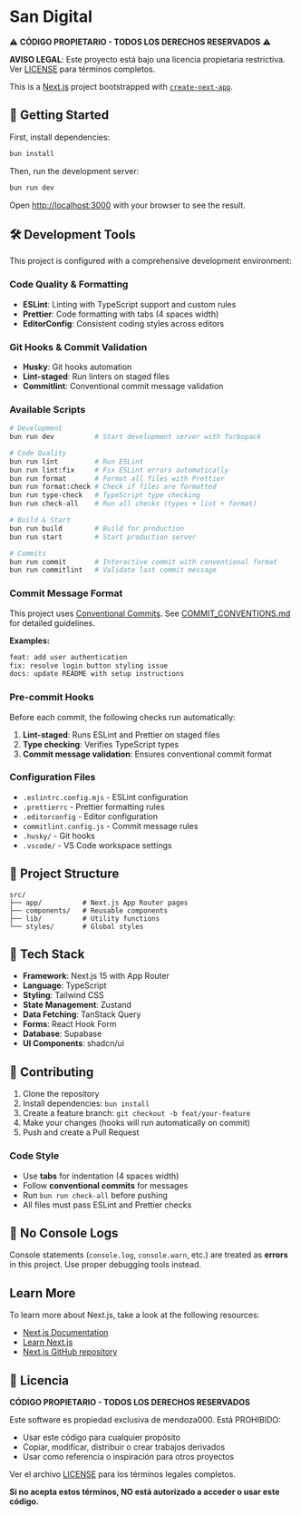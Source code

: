 # San Digital

⚠️ **CÓDIGO PROPIETARIO - TODOS LOS DERECHOS RESERVADOS** ⚠️

**AVISO LEGAL**: Este proyecto está bajo una licencia propietaria restrictiva. Ver [LICENSE](./LICENSE) para términos completos.

This is a [Next.js](https://nextjs.org) project bootstrapped with [`create-next-app`](https://nextjs.org/docs/app/api-reference/cli/create-next-app).

## 🚀 Getting Started

First, install dependencies:

```bash
bun install
```

Then, run the development server:

```bash
bun run dev
```

Open [http://localhost:3000](http://localhost:3000) with your browser to see the result.

## 🛠️ Development Tools

This project is configured with a comprehensive development environment:

### Code Quality & Formatting

- **ESLint**: Linting with TypeScript support and custom rules
- **Prettier**: Code formatting with tabs (4 spaces width)
- **EditorConfig**: Consistent coding styles across editors

### Git Hooks & Commit Validation

- **Husky**: Git hooks automation
- **Lint-staged**: Run linters on staged files
- **Commitlint**: Conventional commit message validation

### Available Scripts

```bash
# Development
bun run dev          # Start development server with Turbopack

# Code Quality
bun run lint         # Run ESLint
bun run lint:fix     # Fix ESLint errors automatically
bun run format       # Format all files with Prettier
bun run format:check # Check if files are formatted
bun run type-check   # TypeScript type checking
bun run check-all    # Run all checks (types + lint + format)

# Build & Start
bun run build        # Build for production
bun run start        # Start production server

# Commits
bun run commit       # Interactive commit with conventional format
bun run commitlint   # Validate last commit message
```

### Commit Message Format

This project uses [Conventional Commits](https://www.conventionalcommits.org/). See [COMMIT_CONVENTIONS.md](./COMMIT_CONVENTIONS.md) for detailed guidelines.

**Examples:**

```bash
feat: add user authentication
fix: resolve login button styling issue
docs: update README with setup instructions
```

### Pre-commit Hooks

Before each commit, the following checks run automatically:

1. **Lint-staged**: Runs ESLint and Prettier on staged files
2. **Type checking**: Verifies TypeScript types
3. **Commit message validation**: Ensures conventional commit format

### Configuration Files

- `.eslintrc.config.mjs` - ESLint configuration
- `.prettierrc` - Prettier formatting rules
- `.editorconfig` - Editor configuration
- `commitlint.config.js` - Commit message rules
- `.husky/` - Git hooks
- `.vscode/` - VS Code workspace settings

## 📁 Project Structure

```
src/
├── app/          # Next.js App Router pages
├── components/   # Reusable components
├── lib/          # Utility functions
└── styles/       # Global styles
```

## 🎯 Tech Stack

- **Framework**: Next.js 15 with App Router
- **Language**: TypeScript
- **Styling**: Tailwind CSS
- **State Management**: Zustand
- **Data Fetching**: TanStack Query
- **Forms**: React Hook Form
- **Database**: Supabase
- **UI Components**: shadcn/ui

## 📝 Contributing

1. Clone the repository
2. Install dependencies: `bun install`
3. Create a feature branch: `git checkout -b feat/your-feature`
4. Make your changes (hooks will run automatically on commit)
5. Push and create a Pull Request

### Code Style

- Use **tabs** for indentation (4 spaces width)
- Follow **conventional commits** for messages
- Run `bun run check-all` before pushing
- All files must pass ESLint and Prettier checks

## 🚫 No Console Logs

Console statements (`console.log`, `console.warn`, etc.) are treated as **errors** in this project. Use proper debugging tools instead.

## Learn More

To learn more about Next.js, take a look at the following resources:

- [Next.js Documentation](https://nextjs.org/docs)
- [Learn Next.js](https://nextjs.org/learn)
- [Next.js GitHub repository](https://github.com/vercel/next.js)

## 🚫 Licencia

**CÓDIGO PROPIETARIO - TODOS LOS DERECHOS RESERVADOS**

Este software es propiedad exclusiva de mendoza000. Está PROHIBIDO:

- Usar este código para cualquier propósito
- Copiar, modificar, distribuir o crear trabajos derivados
- Usar como referencia o inspiración para otros proyectos

Ver el archivo [LICENSE](./LICENSE) para los términos legales completos.

**Si no acepta estos términos, NO está autorizado a acceder o usar este código.**
